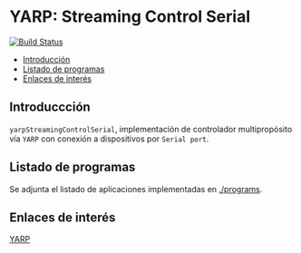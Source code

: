 # YARP: Streaming Control Serial
[![Build Status](https://travis-ci.org/davidvelascogarcia/yarp-streaming-control-serial.svg?branch=develop)](https://travis-ci.org/davidvelascogarcia/yarp-streaming-control-serial)

- [Introducción](#introducción)
- [Listado de programas](#listado-de-programas)
- [Enlaces de interés](#enlaces-de-interés)

## Introduccción

`yarpStreamingControlSerial`, implementación de controlador multipropósito vía `YARP` con conexión a dispositivos por `Serial port`.

## Listado de programas

Se adjunta el listado de aplicaciones implementadas en [./programs](./programs).

## Enlaces de interés

[YARP](www.yarp.it)
